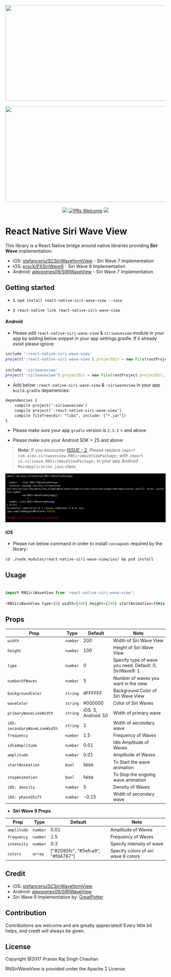 
<p align="center">
  <img src="https://cdn.dribbble.com/users/341264/screenshots/2203511/wave.gif" width="600" height="300" />
</p>

<p align="center">
  <img src="./assets/siriwave9.gif" width="600" height="300" />
</p>


<p align="center">
  <a href="https://www.npmjs.com/package/react-native-siri-wave-view"><img src="http://img.shields.io/npm/v/react-native-siri-wave-view.svg?style=flat" /></a>
  <a href="https://github.com/prscX/react-native-siri-wave-view/pulls"><img alt="PRs Welcome" src="https://img.shields.io/badge/PRs-welcome-brightgreen.svg" /></a>
  <a href="https://github.com/prscX/react-native-siri-wave-view#License"><img src="https://img.shields.io/npm/l/react-native-siri-wave-view.svg?style=flat" /></a>
</p>


# React Native Siri Wave View

This library is a React Native bridge around native libraries providing **Siri Wave** implementation:

- iOS: [stefanceriu/SCSiriWaveformView](https://github.com/stefanceriu/SCSiriWaveformView) - Siri Wave 7 Implementation
- iOS: [prscX/PXSiriWave9](https://github.com/prscX/PXSiriWave9) - Siri Wave 9 Implementation
- Android: [alexgomes09/SIRIWaveView](https://github.com/alexgomes09/SIRIWaveView) - Siri Wave 7 Implementation

## Getting started

- `$ npm install react-native-siri-wave-view --save`

- `$ react-native link react-native-siri-wave-view`

#### Android
- Please add `react-native-siri-wave-view` & `siriwaveview` module in your app by adding below snippet in your app settings.gradle. If it already exisit please ignore:

```javascript
include ':react-native-siri-wave-view'
project(':react-native-siri-wave-view').projectDir = new File(rootProject.projectDir, '../node_modules/react-native-siri-wave-view/android')

include ':siriwaveview'
project(':siriwaveview').projectDir = new File(rootProject.projectDir, '../node_modules/react-native-siri-wave-view/android/SIRIWaveView/siriwaveview')
```

- Add below `:react-native-siri-wave-view` & `:siriwaveview` in your app `build.gradle` depenencies:

```
dependencies {
    compile project(':siriwaveview')
    compile project(':react-native-siri-wave-view')
    compile fileTree(dir: "libs", include: ["*.jar"])
}

```

- Please make sure your app `gradle` version is `2.3.3` > and above

- Please make sure your Android SDK > 25 and above

> **Note:** If you encounter [ISSUE - 2](https://github.com/prscX/react-native-siri-wave-view/issues/2), Please replace `import com.alex.siriwaveview.RNSiriWaveViewPackage;` with `import ui.siriwave.RNSiriWaveViewPackage;` in your app Android `MainApplication.java` class 

<img src="./assets/ISSUE.png" />

#### iOS

- Please run below command in order to install `cocoapods` required by the library:

`cd ./node_modules/react-native-siri-wave-view/ios/ && pod install`


## Usage

```javascript

import RNSiriWaveView from 'react-native-siri-wave-view';

<RNSiriWaveView type={0} width={400} height={200} startAnimation={this.state.startAnimation} stopAnimation={this.state.stopAnimation} />

```

## Props


| Prop              | Type       | Default | Note                                                                                                       |
| ----------------- | ---------- | ------- | ---------------------------------------------------------------------------------------------------------- |
| `width`           | `number`     |    200     | Width of Siri Wave View |
| `height`       | `number`     |    100     | Height of Siri Wave View                        |
| `type`       | `number`     |    0     | Specify type of wave you need. Default: 0, SiriWave9: 1                        |
| `numberOfWaves`     | `number` |   5      | Number of waves you want in the view                                       |
| `backgroundColor` | `string` |    #FFFFFF     | Background Color of Siri Wave View           |  |
| `waveColor`    | `string`     |   #000000      | Color of Siri Waves                                        |  |
| `primaryWaveLineWidth`      | `string`     |   iOS: 3, Android: 50      | Width of primary wave
| `iOS: secondaryWaveLineWidth`      | `string`     |   1      | Width of secondary wave |
| `frequency`      | `number`     |    1.5     | Frequency of Waves |
| `idleAmplitude`      | `number`     |    0.01     | Idle Amplitude of Waves |
| `amplitude`      | `number`     |    0.01     | Amplitude of Waves |
| `startAnimation`      | `bool`     |    false     | To Start the wave animation |
| `stopAnimation`      | `bool`     |   false      | To Stop the ongoing wave animation |
| `iOS: density`      | `number`     |     5    | Density of Waves |
| `iOS: phaseShift`      | `number`     |   -0.15      | Width of secondary wave |


- **Siri Wave 9 Props**


| Prop              | Type       | Default | Note                                                                                                       |
| ----------------- | ---------- | ------- | ---------------------------------------------------------------------------------------------------------- |
| `amplitude`      | `number`     |    0.01     | Amplitude of Waves |
| `frequency`      | `number`     |    1.5     | Frequency of Waves |
| `intensity`      | `number`     |    0.3     | Specify intensity of wave |
| `colors`      | `array`     |    ["#2085fc", "#5efca9", "#fd4767"]     | Specify colors of siri wave 9 colors |


## Credit
- iOS: [stefanceriu/SCSiriWaveformView](https://github.com/stefanceriu/SCSiriWaveformView)
- Android: [alexgomes09/SIRIWaveView](https://github.com/alexgomes09/SIRIWaveView)
- Siri Wave 9 Implementation by: [GreatPotter](https://github.com/GreatPotter)

## Contribution
Contributions are welcome and are greatly appreciated! Every little bit helps, and credit will always be given.

## License
Copyright @2017 Pranav Raj Singh Chauhan

RNSiriWaveView is provided under the Apache 2 License.

